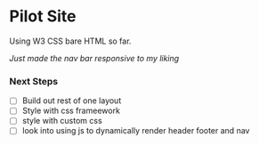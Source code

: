 # Pilot Site

Using W3 CSS bare HTML so far.

_Just made the nav bar responsive to my liking_

### Next Steps

- [ ] Build out rest of one layout
- [ ] Style with css frameework
- [ ] style with custom css
- [ ] look into using js to dynamically render header footer and nav
